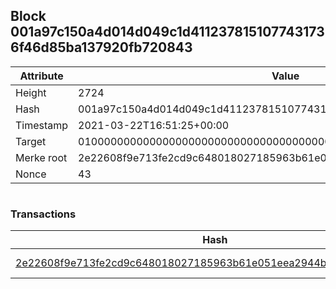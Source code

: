 ## Block 001a97c150a4d014d049c1d4112378151077431736f46d85ba137920fb720843

Attribute | Value
--- | ---
Height | 2724
Hash | 001a97c150a4d014d049c1d4112378151077431736f46d85ba137920fb720843
Timestamp | 2021-03-22T16:51:25+00:00
Target | 0100000000000000000000000000000000000000000000000000000000000000
Merke root | 2e22608f9e713fe2cd9c648018027185963b61e051eea2944bbb93e5b1c07970
Nonce | 43

```

```

### Transactions

Hash | Amount
--- | ---
[2e22608f9e713fe2cd9c648018027185963b61e051eea2944bbb93e5b1c07970](2e22608f9e713fe2cd9c648018027185963b61e051eea2944bbb93e5b1c07970.md) | 10.00000000 SKEPTI 
